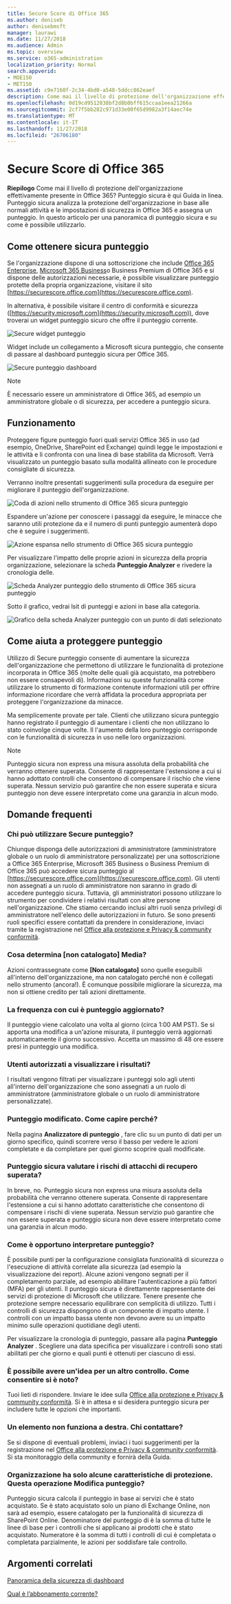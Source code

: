 ```yaml
---
title: Secure Score di Office 365
ms.author: deniseb
author: denisebmsft
manager: laurawi
ms.date: 11/27/2018
ms.audience: Admin
ms.topic: overview
ms.service: o365-administration
localization_priority: Normal
search.appverid:
- MOE150
- MET150
ms.assetid: c9e7160f-2c34-4bd0-a548-5ddcc862eaef
description: Come mai il livello di protezione dell'organizzazione effettivamente presente in Office 365? Punteggio sicura è qui Guida in linea. Punteggio sicura analizza la protezione dell'organizzazione in base alle normali attività e le impostazioni di sicurezza in Office 365 e assegna un punteggio.
ms.openlocfilehash: 0d19cd9512838bf2d8b0bff615ccaa1eea21266a
ms.sourcegitcommit: 2cf7f5bb282c971d33e00f65d9982a3f14aec74e
ms.translationtype: MT
ms.contentlocale: it-IT
ms.lasthandoff: 11/27/2018
ms.locfileid: "26706180"
---
```

# <a name="office-365-secure-score"></a>Secure Score di Office 365

**Riepilogo** Come mai il livello di protezione dell'organizzazione effettivamente presente in Office 365? Punteggio sicura è qui Guida in linea. Punteggio sicura analizza la protezione dell'organizzazione in base alle normali attività e le impostazioni di sicurezza in Office 365 e assegna un punteggio. In questo articolo per una panoramica di punteggio sicura e su come è possibile utilizzarlo.
  
## <a name="how-to-get-to-secure-score"></a>Come ottenere sicura punteggio

Se l'organizzazione dispone di una sottoscrizione che include [Office 365 Enterprise](https://docs.microsoft.com/office365/enterprise/), [Microsoft 365 Business](https://docs.microsoft.com/microsoft-365/business/)o Business Premium di Office 365 e si dispone delle autorizzazioni necessarie, è possibile visualizzare punteggio protette della propria organizzazione, visitare il sito [https://securescore.office.com](https://securescore.office.com). 

In alternativa, è possibile visitare il centro di conformità e sicurezza ([https://security.microsoft.com](https://security.microsoft.com)), dove troverai un widget punteggio sicuro che offre il punteggio corrente.

![Secure widget punteggio](media/SecureScoreWidget-o365.png)

Widget include un collegamento a Microsoft sicura punteggio, che consente di passare al dashboard punteggio sicura per Office 365.

![Secure punteggio dashboard](media/SecureScore-WelcomeScreen.png)

> [!NOTE]
> È necessario essere un amministratore di Office 365, ad esempio un amministratore globale o di sicurezza, per accedere a punteggio sicura.
  
## <a name="how-it-works"></a>Funzionamento

Proteggere figure punteggio fuori quali servizi Office 365 in uso (ad esempio, OneDrive, SharePoint ed Exchange) quindi legge le impostazioni e le attività e li confronta con una linea di base stabilita da Microsoft. Verrà visualizzato un punteggio basato sulla modalità allineato con le procedure consigliate di sicurezza.
  
Verranno inoltre presentati suggerimenti sulla procedura da eseguire per migliorare il punteggio dell'organizzazione. 
  
![Coda di azioni nello strumento di Office 365 sicura punteggio](media/SecureScore-ActionsToTake.png)
  
Espandere un'azione per conoscere i passaggi da eseguire, le minacce che saranno utili protezione da e il numero di punti punteggio aumenterà dopo che è seguire i suggerimenti.
  
![Azione espansa nello strumento di Office 365 sicura punteggio](media/SecureScore-DetailedActionToTake.png)
  
Per visualizzare l'impatto delle proprie azioni in sicurezza della propria organizzazione, selezionare la scheda **Punteggio Analyzer** e rivedere la cronologia delle. 
  
![Scheda Analyzer punteggio dello strumento di Office 365 sicura punteggio](media/SecureScore-ScoreAnalyzer-7days.png)
  
Sotto il grafico, vedrai lsit di punteggi e azioni in base alla categoria.
  
![Grafico della scheda Analyzer punteggio con un punto di dati selezionato](media/SecureScore-Analyzer-breakdownbelowchart.png)
  
## <a name="how-secure-score-helps"></a>Come aiuta a proteggere punteggio

Utilizzo di Secure punteggio consente di aumentare la sicurezza dell'organizzazione che permettono di utilizzare le funzionalità di protezione incorporata in Office 365 (molte delle quali già acquistato, ma potrebbero non essere consapevoli di). Informazioni su queste funzionalità come utilizzare lo strumento di formazione contenute informazioni utili per offrire informazione ricordare che verrà affidata la procedura appropriata per proteggere l'organizzazione da minacce.
  
Ma semplicemente provate per tale. Clienti che utilizzano sicura punteggio hanno registrato il punteggio di aumentare i clienti che non utilizzano lo stato coinvolge cinque volte. Il l'aumento della loro punteggio corrisponde con le funzionalità di sicurezza in uso nelle loro organizzazioni.
  
> [!NOTE]
> Punteggio sicura non express una misura assoluta della probabilità che verranno ottenere superata. Consente di rappresentare l'estensione a cui si hanno adottato controlli che consentono di compensare il rischio che viene superata. Nessun servizio può garantire che non essere superata e sicura punteggio non deve essere interpretato come una garanzia in alcun modo. 
  
## <a name="faqs"></a>Domande frequenti

### <a name="who-can-use-secure-score"></a>Chi può utilizzare Secure punteggio?

Chiunque disponga delle autorizzazioni di amministratore (amministratore globale o un ruolo di amministratore personalizzate) per una sottoscrizione a Office 365 Enterprise, Microsoft 365 Business o Business Premium di Office 365 può accedere sicura punteggio al [https://securescore.office.com](https://securescore.office.com). Gli utenti non assegnati a un ruolo di amministratore non saranno in grado di accedere punteggio sicura. Tuttavia, gli amministratori possono utilizzare lo strumento per condividere i relativi risultati con altre persone nell'organizzazione. Che stiamo cercando inclusi altri ruoli senza privilegi di amministratore nell'elenco delle autorizzazioni in futuro. Se sono presenti ruoli specifici essere contattati da prendere in considerazione, inviaci tramite la registrazione nel [Office alla protezione e Privacy &amp; community conformità](https://techcommunity.microsoft.com/t5/Security-Privacy-Compliance/bd-p/security_privacy).
  
### <a name="what-does-not-scored-mean"></a>Cosa determina [non catalogato] Media?

Azioni contrassegnate come **[Non catalogato]** sono quelle eseguibili all'interno dell'organizzazione, ma non catalogato perché non è collegati nello strumento (ancora!). È comunque possibile migliorare la sicurezza, ma non si ottiene credito per tali azioni direttamente. 
  
### <a name="how-often-is-my-score-updated"></a>La frequenza con cui è punteggio aggiornato?

Il punteggio viene calcolato una volta al giorno (circa 1:00 AM PST). Se si apporta una modifica a un'azione misurata, il punteggio verrà aggiornati automaticamente il giorno successivo. Accetta un massimo di 48 ore essere presi in punteggio una modifica.
  
### <a name="who-can-see-my-results"></a>Utenti autorizzati a visualizzare i risultati?

I risultati vengono filtrati per visualizzare i punteggi solo agli utenti all'interno dell'organizzazione che sono assegnati a un ruolo di amministratore (amministratore globale o un ruolo di amministratore personalizzate).
  
### <a name="my-score-changed-how-do-i-figure-out-why"></a>Punteggio modificato. Come capire perché?

Nella pagina **Analizzatore di punteggio** , fare clic su un punto di dati per un giorno specifico, quindi scorrere verso il basso per vedere le azioni completate e da completare per quel giorno scoprire quali modificate. 
  
### <a name="does-the-secure-score-measure-my-risk-of-getting-breached"></a>Punteggio sicura valutare i rischi di attacchi di recupero superata?

In breve, no. Punteggio sicura non express una misura assoluta della probabilità che verranno ottenere superata. Consente di rappresentare l'estensione a cui si hanno adottato caratteristiche che consentono di compensare i rischi di viene superata. Nessun servizio può garantire che non essere superata e punteggio sicura non deve essere interpretato come una garanzia in alcun modo.
  
### <a name="how-should-i-interpret-my-score"></a>Come è opportuno interpretare punteggio?

È possibile punti per la configurazione consigliata funzionalità di sicurezza o l'esecuzione di attività correlate alla sicurezza (ad esempio la visualizzazione dei report). Alcune azioni vengono segnati per il completamento parziale, ad esempio abilitare l'autenticazione a più fattori (MFA) per gli utenti. Il punteggio sicura è direttamente rappresentante dei servizi di protezione di Microsoft che utilizzare. Tenere presente che protezione sempre necessario equilibrare con semplicità di utilizzo. Tutti i controlli di sicurezza dispongono di un componente di impatto utente. I controlli con un impatto bassa utente non devono avere su un impatto minimo sulle operazioni quotidiane degli utenti.
  
Per visualizzare la cronologia di punteggio, passare alla pagina **Punteggio Analyzer** . Scegliere una data specifica per visualizzare i controlli sono stati abilitati per che giorno e quali punti è ottenuti per ciascuno di essi. 
  
### <a name="i-have-an-idea-for-another-control-how-do-i-let-you-know-what-it-is"></a>È possibile avere un'idea per un altro controllo. Come consentire si è noto?

Tuoi lieti di rispondere. Inviare le idee sulla [Office alla protezione e Privacy &amp; community conformità](https://go.microsoft.com/fwlink/?linkid=836898). Si è in attesa e si desidera punteggio sicura per includere tutte le opzioni che importanti.
  
### <a name="something-isnt-working-right-who-should-i-contact"></a>Un elemento non funziona a destra. Chi contattare?

Se si dispone di eventuali problemi, inviaci i tuoi suggerimenti per la registrazione nel [Office alla protezione e Privacy &amp; community conformità](hhttps://techcommunity.microsoft.com/t5/Security-Privacy-Compliance/bd-p/security_privacy). Si sta monitoraggio della community e fornirà della Guida.
  
### <a name="my-organization-only-has-certain-security-features-does-this-affect-my-score"></a>Organizzazione ha solo alcune caratteristiche di protezione. Questa operazione Modifica punteggio?

Punteggio sicura calcola il punteggio in base ai servizi che è stato acquistato. Se è stato acquistato solo un piano di Exchange Online, non sarà ad esempio, essere catalogato per la funzionalità di sicurezza di SharePoint Online. Denominatore del punteggio di è la somma di tutte le linee di base per i controlli che si applicano ai prodotti che è stato acquistato. Numeratore è la somma di tutti i controlli di cui è completata o completata parzialmente, le azioni per soddisfare tale controllo.

## <a name="related-topics"></a>Argomenti correlati

[Panoramica della sicurezza di dashboard](security-dashboard.md)

[Qual è l’abbonamento corrente?](https://docs.microsoft.com/office365/admin/admin-overview/what-subscription-do-i-have?view=o365-worldwide)
  

